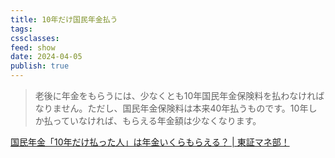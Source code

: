 ```yaml
---
title: 10年だけ国民年金払う
tags: 
cssclasses: 
feed: show
date: 2024-04-05
publish: true
---
```


> 老後に年金をもらうには、少なくとも10年国民年金保険料を払わなければなりません。ただし、国民年金保険料は本来40年払うものです。10年しか払っていなければ、もらえる年金額は少なくなります。

[国民年金「10年だけ払った人」は年金いくらもらえる？ | 東証マネ部！](https://money-bu-jpx.com/news/article044685/)

